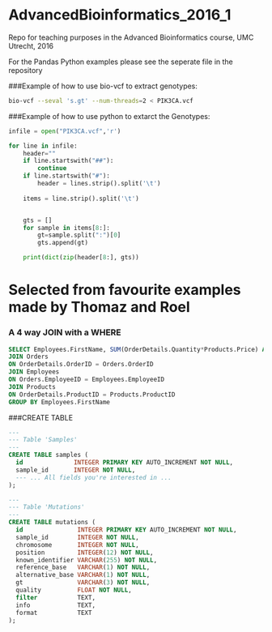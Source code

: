 # AdvancedBioinformatics_2016_1
Repo for teaching purposes in the Advanced Bioinformatics course, UMC Utrecht, 2016


For the Pandas Python examples please see the seperate file in the repository

###Example of how to use bio-vcf to extract genotypes:
```bash
bio-vcf --seval 's.gt' --num-threads=2 < PIK3CA.vcf
```

###Example of how to use python to extarct the Genotypes:
```python
infile = open("PIK3CA.vcf",'r')

for line in infile:
	header=""
	if line.startswith("##"):
		continue
	if line.startswith("#"):
		header = lines.strip().split('\t')
		
	items = line.strip().split('\t')


	gts = []
	for sample in items[8:]:
		gt=sample.split(":")[0]
		gts.append(gt)

	print(dict(zip(header[8:], gts))
```

# Selected from favourite examples made by Thomaz and Roel
### A 4 way JOIN with a WHERE
```sql
SELECT Employees.FirstName, SUM(OrderDetails.Quantity*Products.Price) AS CASH FROM OrderDetails
JOIN Orders
ON OrderDetails.OrderID = Orders.OrderID
JOIN Employees
ON Orders.EmployeeID = Employees.EmployeeID
JOIN Products
ON OrderDetails.ProductID = Products.ProductID
GROUP BY Employees.FirstName
```

###CREATE TABLE
```sql
---
--- Table 'Samples'
---
CREATE TABLE samples (
  id              INTEGER PRIMARY KEY AUTO_INCREMENT NOT NULL,
  sample_id       INTEGER NOT NULL,
  --- ... All fields you're interested in ...
);

---
--- Table 'Mutations'
---
CREATE TABLE mutations (
  id               INTEGER PRIMARY KEY AUTO_INCREMENT NOT NULL,
  sample_id        INTEGER NOT NULL,
  chromosome       INTEGER NOT NULL,
  position         INTEGER(12) NOT NULL,
  known_identifier VARCHAR(255) NOT NULL,
  reference_base   VARCHAR(1) NOT NULL,
  alternative_base VARCHAR(1) NOT NULL,
  gt               VARCHAR(3) NOT NULL,
  quality          FLOAT NOT NULL,
  filter           TEXT,
  info             TEXT,
  format           TEXT
);
```
